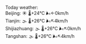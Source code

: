 Today weather:  
Beijing: ☀️ 🌡️+24°C 🌬️←0km/h  
Tianjin: 🌫  🌡️+26°C 🌬️↖4km/h  
Shijiazhuang: 🌫  🌡️+26°C 🌬️↖0km/h  
Tangshan: 🌫  🌡️+26°C 🌬️↖4km/h  

